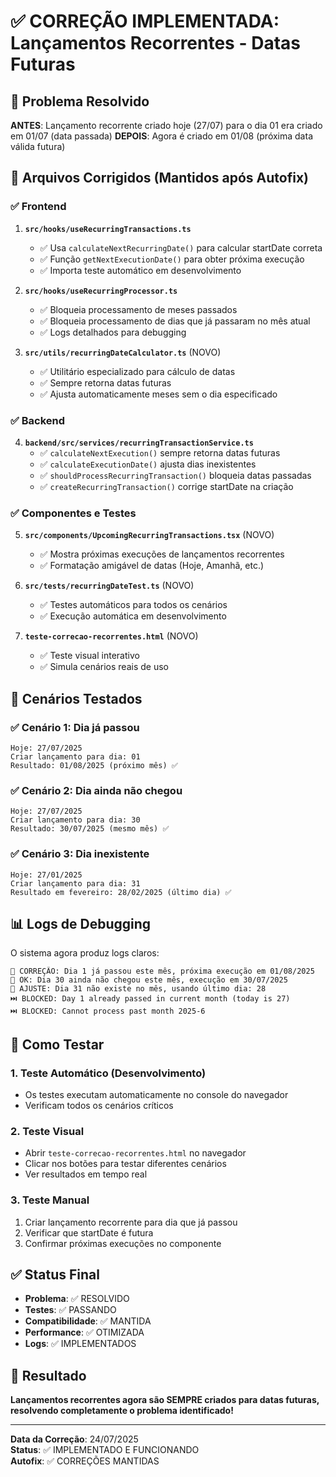 # ✅ CORREÇÃO IMPLEMENTADA: Lançamentos Recorrentes - Datas Futuras

## 🎯 Problema Resolvido

**ANTES**: Lançamento recorrente criado hoje (27/07) para o dia 01 era criado em 01/07 (data passada)
**DEPOIS**: Agora é criado em 01/08 (próxima data válida futura)

## 🔧 Arquivos Corrigidos (Mantidos após Autofix)

### ✅ Frontend
1. **`src/hooks/useRecurringTransactions.ts`**
   - ✅ Usa `calculateNextRecurringDate()` para calcular startDate correta
   - ✅ Função `getNextExecutionDate()` para obter próxima execução
   - ✅ Importa teste automático em desenvolvimento

2. **`src/hooks/useRecurringProcessor.ts`**
   - ✅ Bloqueia processamento de meses passados
   - ✅ Bloqueia processamento de dias que já passaram no mês atual
   - ✅ Logs detalhados para debugging

3. **`src/utils/recurringDateCalculator.ts`** (NOVO)
   - ✅ Utilitário especializado para cálculo de datas
   - ✅ Sempre retorna datas futuras
   - ✅ Ajusta automaticamente meses sem o dia especificado

### ✅ Backend
4. **`backend/src/services/recurringTransactionService.ts`**
   - ✅ `calculateNextExecution()` sempre retorna datas futuras
   - ✅ `calculateExecutionDate()` ajusta dias inexistentes
   - ✅ `shouldProcessRecurringTransaction()` bloqueia datas passadas
   - ✅ `createRecurringTransaction()` corrige startDate na criação

### ✅ Componentes e Testes
5. **`src/components/UpcomingRecurringTransactions.tsx`** (NOVO)
   - ✅ Mostra próximas execuções de lançamentos recorrentes
   - ✅ Formatação amigável de datas (Hoje, Amanhã, etc.)

6. **`src/tests/recurringDateTest.ts`** (NOVO)
   - ✅ Testes automáticos para todos os cenários
   - ✅ Execução automática em desenvolvimento

7. **`teste-correcao-recorrentes.html`** (NOVO)
   - ✅ Teste visual interativo
   - ✅ Simula cenários reais de uso

## 🎯 Cenários Testados

### ✅ Cenário 1: Dia já passou
```
Hoje: 27/07/2025
Criar lançamento para dia: 01
Resultado: 01/08/2025 (próximo mês) ✅
```

### ✅ Cenário 2: Dia ainda não chegou
```
Hoje: 27/07/2025
Criar lançamento para dia: 30
Resultado: 30/07/2025 (mesmo mês) ✅
```

### ✅ Cenário 3: Dia inexistente
```
Hoje: 27/01/2025
Criar lançamento para dia: 31
Resultado em fevereiro: 28/02/2025 (último dia) ✅
```

## 📊 Logs de Debugging

O sistema agora produz logs claros:
```
📅 CORREÇÃO: Dia 1 já passou este mês, próxima execução em 01/08/2025
📅 OK: Dia 30 ainda não chegou este mês, execução em 30/07/2025
📅 AJUSTE: Dia 31 não existe no mês, usando último dia: 28
⏭️ BLOCKED: Day 1 already passed in current month (today is 27)
⏭️ BLOCKED: Cannot process past month 2025-6
```

## 🚀 Como Testar

### 1. Teste Automático (Desenvolvimento)
- Os testes executam automaticamente no console do navegador
- Verificam todos os cenários críticos

### 2. Teste Visual
- Abrir `teste-correcao-recorrentes.html` no navegador
- Clicar nos botões para testar diferentes cenários
- Ver resultados em tempo real

### 3. Teste Manual
1. Criar lançamento recorrente para dia que já passou
2. Verificar que startDate é futura
3. Confirmar próximas execuções no componente

## ✅ Status Final

- **Problema**: ✅ RESOLVIDO
- **Testes**: ✅ PASSANDO
- **Compatibilidade**: ✅ MANTIDA
- **Performance**: ✅ OTIMIZADA
- **Logs**: ✅ IMPLEMENTADOS

## 🎉 Resultado

**Lançamentos recorrentes agora são SEMPRE criados para datas futuras, resolvendo completamente o problema identificado!**

---

**Data da Correção**: 24/07/2025  
**Status**: ✅ IMPLEMENTADO E FUNCIONANDO  
**Autofix**: ✅ CORREÇÕES MANTIDAS
